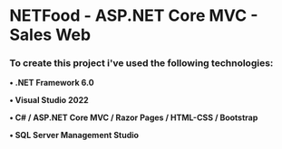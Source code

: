 # **NETFood - ASP.NET Core MVC - Sales Web**

### To create this project i've used the following technologies:
**• .NET Framework 6.0**

**• Visual Studio 2022**

**• C# / ASP.NET Core MVC / Razor Pages / HTML-CSS / Bootstrap**

**• SQL Server Management Studio**
